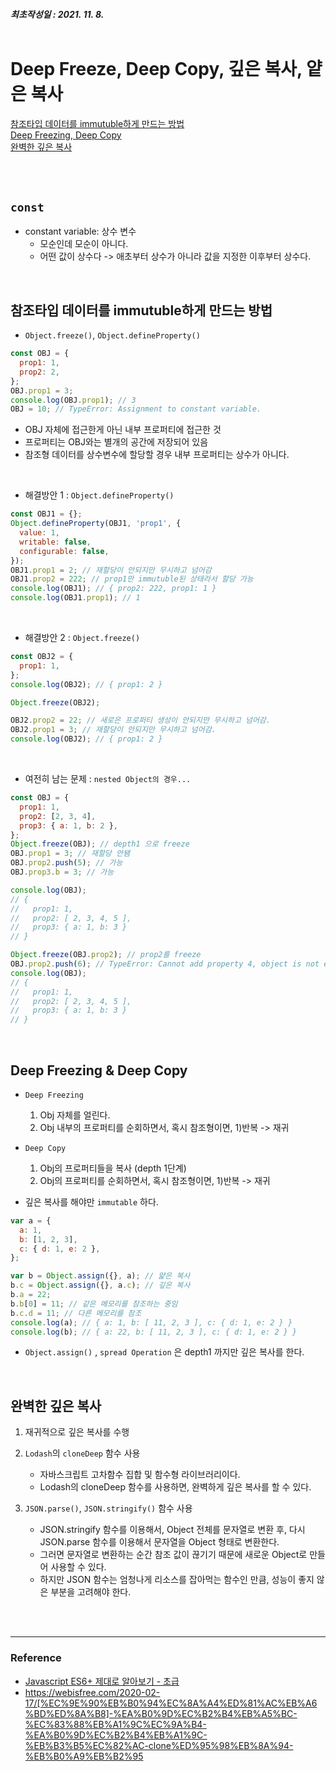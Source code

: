##### 최초작성일 : 2021. 11. 8.<br><br>

# Deep Freeze, Deep Copy, 깊은 복사, 얕은 복사

[참조타입 데이터를 immutuble하게 만드는 방법](#참조타입-데이터를-immutuble하게-만드는-방법)  
[Deep Freezing, Deep Copy](#deep-freezing--deep-copy)  
[완벽한 깊은 복사](#완벽한-깊은-복사)

<br><br>

## `const`

- constant variable: 상수 변수
  - 모순인데 모순이 아니다.
  - 어떤 값이 상수다 -> 애초부터 상수가 아니라 값을 지정한 이후부터 상수다.

</br>

## 참조타입 데이터를 immutuble하게 만드는 방법

- `Object.freeze()`, `Object.defineProperty()`

```js
const OBJ = {
  prop1: 1,
  prop2: 2,
};
OBJ.prop1 = 3;
console.log(OBJ.prop1); // 3
OBJ = 10; // TypeError: Assignment to constant variable.
```

- OBJ 자체에 접근한게 아닌 내부 프로퍼티에 접근한 것
- 프로퍼티는 OBJ와는 별개의 공간에 저장되어 있음
- 참조형 데이터를 상수변수에 할당할 경우 내부 프로퍼티는 상수가 아니다.

</br>

- 해결방안 1 : `Object.defineProperty()`

```js
const OBJ1 = {};
Object.defineProperty(OBJ1, 'prop1', {
  value: 1,
  writable: false,
  configurable: false,
});
OBJ1.prop1 = 2; // 재할당이 안되지만 무시하고 넘어감
OBJ1.prop2 = 222; // prop1만 immutuble된 상태라서 할당 가능
console.log(OBJ1); // { prop2: 222, prop1: 1 }
console.log(OBJ1.prop1); // 1
```

</br>

- 해결방안 2 : `Object.freeze()`

```js
const OBJ2 = {
  prop1: 1,
};
console.log(OBJ2); // { prop1: 2 }

Object.freeze(OBJ2);

OBJ2.prop2 = 22; // 새로은 프로퍼티 생성이 안되지만 무시하고 넘어감.
OBJ2.prop1 = 3; // 재할당이 안되지만 무시하고 넘어감.
console.log(OBJ2); // { prop1: 2 }
```

</br>

- 여전히 남는 문제 : `nested Object의 경우...`

```js
const OBJ = {
  prop1: 1,
  prop2: [2, 3, 4],
  prop3: { a: 1, b: 2 },
};
Object.freeze(OBJ); // depth1 으로 freeze
OBJ.prop1 = 3; // 재할당 안됌
OBJ.prop2.push(5); // 가능
OBJ.prop3.b = 3; // 가능

console.log(OBJ);
// {
//   prop1: 1,
//   prop2: [ 2, 3, 4, 5 ],
//   prop3: { a: 1, b: 3 }
// }

Object.freeze(OBJ.prop2); // prop2를 freeze
OBJ.prop2.push(6); // TypeError: Cannot add property 4, object is not extensible
console.log(OBJ);
// {
//   prop1: 1,
//   prop2: [ 2, 3, 4, 5 ],
//   prop3: { a: 1, b: 3 }
// }
```

<br>

## Deep Freezing & Deep Copy

- `Deep Freezing`

  1. Obj 자체를 얼린다.
  2. Obj 내부의 프로퍼티를 순회하면서, 혹시 참조형이면, 1)반복 -> 재귀

- `Deep Copy`

  1. Obj의 프로퍼티들을 복사 (depth 1단계)
  2. Obj의 프로퍼티를 순회하면서, 혹시 참조형이면, 1)반복 -> 재귀

- 깊은 복사를 해야만 `immutable` 하다.

```js
var a = {
  a: 1,
  b: [1, 2, 3],
  c: { d: 1, e: 2 },
};

var b = Object.assign({}, a); // 얉은 복사
b.c = Object.assign({}, a.c); // 깊은 복사
b.a = 22;
b.b[0] = 11; // 같은 메모리를 참조하는 중임
b.c.d = 11; // 다른 메모리를 참조
console.log(a); // { a: 1, b: [ 11, 2, 3 ], c: { d: 1, e: 2 } }
console.log(b); // { a: 22, b: [ 11, 2, 3 ], c: { d: 1, e: 2 } }
```

- `Object.assign()` , `spread Operation` 은 depth1 까지만 깊은 복사를 한다.

<br>

## 완벽한 깊은 복사

1. 재귀적으로 깊은 복사를 수행

2. `Lodash`의 `cloneDeep` 함수 사용

   - 자바스크립트 고차함수 집합 및 함수형 라이브러리이다.
   - Lodash의 cloneDeep 함수를 사용하면, 완벽하게 깊은 복사를 할 수 있다.

3. `JSON.parse()`, `JSON.stringify()` 함수 사용

   - JSON.stringify 함수를 이용해서, Object 전체를 문자열로 변환 후, 다시 JSON.parse 함수를 이용해서 문자열을 Object 형태로 변환한다.
   - 그러면 문자열로 변환하는 순간 참조 값이 끊기기 때문에 새로운 Object로 만들어 사용할 수 있다.
   - 하지만 JSON 함수는 엄청나게 리소스를 잡아먹는 함수인 만큼, 성능이 좋지 않은 부분을 고려해야 한다.

<br><br>

---

### **Reference**

- [Javascript ES6+ 제대로 알아보기 - 초급](https://www.inflearn.com/course/ecmascript-6-flow/)
- https://webisfree.com/2020-02-17/[%EC%9E%90%EB%B0%94%EC%8A%A4%ED%81%AC%EB%A6%BD%ED%8A%B8]-%EA%B0%9D%EC%B2%B4%EB%A5%BC-%EC%83%88%EB%A1%9C%EC%9A%B4-%EA%B0%9D%EC%B2%B4%EB%A1%9C-%EB%B3%B5%EC%82%AC-clone%ED%95%98%EB%8A%94-%EB%B0%A9%EB%B2%95
